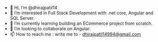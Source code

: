 - 👋 Hi, I’m @dhirajpatil14
- 👀 I’m interested in Full Stack Development with .net core, Angular and SQL Server.
- 🌱 I’m currently learning building an ECommerce project from scratch.
- 💞️ I’m looking to collaborate on Angular.
- 📫 How to reach me : write me to - dhirajpatil14994@gmail.com

<!---
dhirajpatil14/dhirajpatil14 is a ✨ special ✨ repository because its `README.md` (this file) appears on your GitHub profile.
You can click the Preview link to take a look at your changes.
--->
